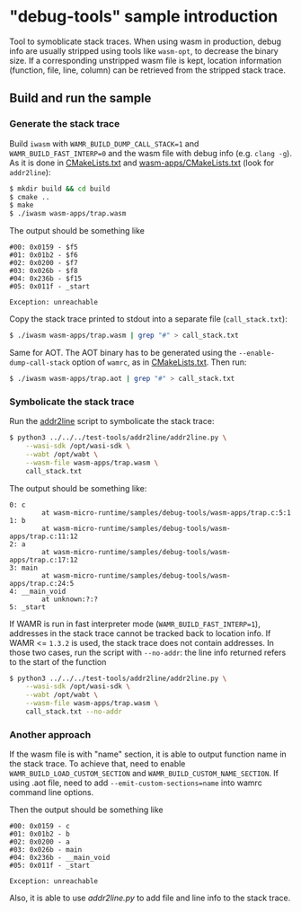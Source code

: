# "debug-tools" sample introduction

Tool to symoblicate stack traces. When using wasm in production, debug info are usually stripped using tools like `wasm-opt`, to decrease the binary size. If a corresponding unstripped wasm file is kept, location information (function, file, line, column) can be retrieved from the stripped stack trace.

## Build and run the sample

### Generate the stack trace

Build `iwasm` with `WAMR_BUILD_DUMP_CALL_STACK=1` and `WAMR_BUILD_FAST_INTERP=0` and the wasm file with debug info (e.g. `clang -g`). As it is done in [CMakeLists.txt](./CMakeLists.txt) and [wasm-apps/CMakeLists.txt](./wasm-apps/CMakeLists.txt) (look for `addr2line`):

```bash
$ mkdir build && cd build
$ cmake ..
$ make
$ ./iwasm wasm-apps/trap.wasm
```

The output should be something like

```text
#00: 0x0159 - $f5
#01: 0x01b2 - $f6
#02: 0x0200 - $f7
#03: 0x026b - $f8
#04: 0x236b - $f15
#05: 0x011f - _start

Exception: unreachable
```

Copy the stack trace printed to stdout into a separate file (`call_stack.txt`):

```bash
$ ./iwasm wasm-apps/trap.wasm | grep "#" > call_stack.txt
```

Same for AOT. The AOT binary has to be generated using the `--enable-dump-call-stack` option of `wamrc`, as in [CMakeLists.txt](./wasm-apps/CMakeLists.txt). Then run:

```bash
$ ./iwasm wasm-apps/trap.aot | grep "#" > call_stack.txt
```

### Symbolicate the stack trace

Run the [addr2line](../../test-tools/addr2line/addr2line.py) script to symbolicate the stack trace:

```bash
$ python3 ../../../test-tools/addr2line/addr2line.py \
    --wasi-sdk /opt/wasi-sdk \
    --wabt /opt/wabt \
    --wasm-file wasm-apps/trap.wasm \
    call_stack.txt
```

The output should be something like:

```text
0: c
        at wasm-micro-runtime/samples/debug-tools/wasm-apps/trap.c:5:1
1: b
        at wasm-micro-runtime/samples/debug-tools/wasm-apps/trap.c:11:12
2: a
        at wasm-micro-runtime/samples/debug-tools/wasm-apps/trap.c:17:12
3: main
        at wasm-micro-runtime/samples/debug-tools/wasm-apps/trap.c:24:5
4: __main_void
        at unknown:?:?
5: _start
```

If WAMR is run in fast interpreter mode (`WAMR_BUILD_FAST_INTERP=1`), addresses in the stack trace cannot be tracked back to location info.
If WAMR <= `1.3.2` is used, the stack trace does not contain addresses.
In those two cases, run the script with `--no-addr`: the line info returned refers to the start of the function

```bash
$ python3 ../../../test-tools/addr2line/addr2line.py \
    --wasi-sdk /opt/wasi-sdk \
    --wabt /opt/wabt \
    --wasm-file wasm-apps/trap.wasm \
    call_stack.txt --no-addr
```

### Another approach

If the wasm file is with "name" section, it is able to output function name in the stack trace. To achieve that, need to enable `WAMR_BUILD_LOAD_CUSTOM_SECTION` and `WAMR_BUILD_CUSTOM_NAME_SECTION`. If using .aot file, need to add `--emit-custom-sections=name` into wamrc command line options.

Then the output should be something like

```text
#00: 0x0159 - c
#01: 0x01b2 - b
#02: 0x0200 - a
#03: 0x026b - main
#04: 0x236b - __main_void
#05: 0x011f - _start

Exception: unreachable
```

Also, it is able to use *addr2line.py* to add file and line info to the stack trace.
